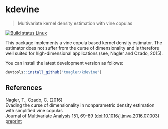 kdevine
=========

> Multivariate kernel density estimation with vine copulas

[![Build status Linux](https://travis-ci.org/tnagler/kdevine.svg?branch=master)](https://travis-ci.org/tnagler/kdevine) 

This package implements a vine copula based kernel density estimator. The 
estimator does not suffer from the curse of dimensionality and is therefore well 
suited for high-dimensional applications (see, Nagler and Czado, 2015). 

You can install the latest development version as follows:

``` r
devtools::install_github("tnagler/kdevine")
```


References
----------


Nagler, T., Czado, C. (2016)  
Evading the curse of dimensionality in nonparametric density estimation with simplified vine copulas  
Journal of Multivariate Analysis 151, 69-89 ([doi:10.1016/j.jmva.2016.07.003](http://dx.doi.org/10.1016/j.jmva.2016.07.003))  
[preprint](http://arxiv.org/abs/1503.03305)

